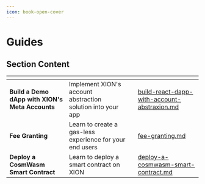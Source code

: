 ```yaml
---
icon: book-open-cover
---
```


# Guides

## Section Content

<table data-view="cards"><thead><tr><th></th><th></th><th></th><th data-hidden data-card-target data-type="content-ref"></th></tr></thead><tbody><tr><td><strong>Build a Demo dApp with XION's Meta Accounts</strong></td><td>Implement XION's account abstraction solution into your app</td><td></td><td><a href="your-first-dapp/build-react-dapp-with-account-abstraxion.md">build-react-dapp-with-account-abstraxion.md</a></td></tr><tr><td><strong>Fee Granting</strong></td><td>Learn to create a gas-less experience for your end users</td><td></td><td><a href="your-first-dapp/create-a-gas-less-user-experience/fee-granting.md">fee-granting.md</a></td></tr><tr><td><strong>Deploy a CosmWasm Smart Contract</strong></td><td>Learn to deploy a smart contract on XION</td><td></td><td><a href="your-first-contract/deploy-a-cosmwasm-smart-contract.md">deploy-a-cosmwasm-smart-contract.md</a></td></tr></tbody></table>
